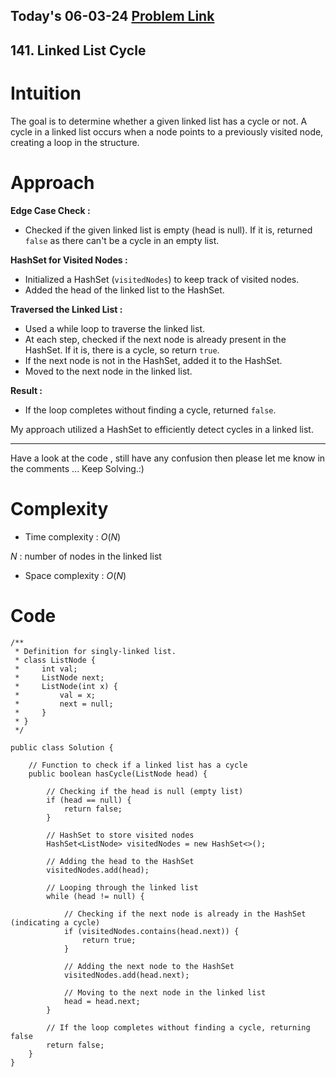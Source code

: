 ## Today's 06-03-24 [Problem Link](https://leetcode.com/problems/linked-list-cycle/description/?envType=daily-question&envId=2024-03-06)
## 141. Linked List Cycle

# Intuition
<!-- Describe your first thoughts on how to solve this problem. -->
The goal is to determine whether a given linked list has a cycle or not. A cycle in a linked list occurs when a node points to a previously visited node, creating a loop in the structure.

# Approach
<!-- Describe your approach to solving the problem. -->
**Edge Case Check :**
   - Checked if the given linked list is empty (head is null). If it is, returned `false` as there can't be a cycle in an empty list.

**HashSet for Visited Nodes :**
   - Initialized a HashSet (`visitedNodes`) to keep track of visited nodes.
   - Added the head of the linked list to the HashSet.

**Traversed the Linked List :**
   - Used a while loop to traverse the linked list.
   - At each step, checked if the next node is already present in the HashSet. If it is, there is a cycle, so return `true`.
   - If the next node is not in the HashSet, added it to the HashSet.
   - Moved to the next node in the linked list.

**Result :**
   - If the loop completes without finding a cycle, returned `false`.

My approach utilized a HashSet to efficiently detect cycles in a linked list.

---
Have a look at the code , still have any confusion then please let me know in the comments ... Keep Solving.:)
# Complexity
- Time complexity : $O(N)$
<!-- Add your time complexity here, e.g. $$O(n)$$ -->
$N$ : number of nodes in the linked list
- Space complexity : $O(N)$
<!-- Add your space complexity here, e.g. $$O(n)$$ -->

# Code
```
/**
 * Definition for singly-linked list.
 * class ListNode {
 *     int val;
 *     ListNode next;
 *     ListNode(int x) {
 *         val = x;
 *         next = null;
 *     }
 * }
 */

public class Solution {
    
    // Function to check if a linked list has a cycle
    public boolean hasCycle(ListNode head) {
        
        // Checking if the head is null (empty list)
        if (head == null) {
            return false;
        }
        
        // HashSet to store visited nodes
        HashSet<ListNode> visitedNodes = new HashSet<>();
        
        // Adding the head to the HashSet
        visitedNodes.add(head);

        // Looping through the linked list
        while (head != null) {
            
            // Checking if the next node is already in the HashSet (indicating a cycle)
            if (visitedNodes.contains(head.next)) {
                return true;
            }
            
            // Adding the next node to the HashSet
            visitedNodes.add(head.next);
            
            // Moving to the next node in the linked list
            head = head.next;
        }
        
        // If the loop completes without finding a cycle, returning false
        return false;
    }
}
```